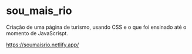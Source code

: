 # sou_mais_rio
Criação de uma página de turismo, usando CSS e o que foi ensinado até o momento de JavaScrispt.

https://soumaisrio.netlify.app/
